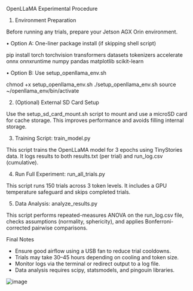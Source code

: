 OpenLLaMA Experimental Procedure
1. Environment Preparation

Before running any trials, prepare your Jetson AGX Orin environment.

•	Option A: One-liner package install (if skipping shell script)

pip install torch torchvision transformers datasets tokenizers accelerate \
            onnx onnxruntime numpy pandas matplotlib scikit-learn

•	Option B: Use setup_openllama_env.sh

chmod +x setup_openllama_env.sh
./setup_openllama_env.sh
source ~/openllama_env/bin/activate

2. (Optional) External SD Card Setup

Use the setup_sd_card_mount.sh script to mount and use a microSD card for cache storage. This improves performance and avoids filling internal storage.

3. Training Script: train_model.py

This script trains the OpenLLaMA model for 3 epochs using TinyStories data. It logs results to both results.txt (per trial) and run_log.csv (cumulative).

4. Run Full Experiment: run_all_trials.py

This script runs 150 trials across 3 token levels. It includes a GPU temperature safeguard and skips completed trials.

5. Data Analysis: analyze_results.py

This script performs repeated-measures ANOVA on the run_log.csv file, checks assumptions (normality, sphericity), and applies Bonferroni-corrected pairwise comparisons.

Final Notes

- Ensure good airflow using a USB fan to reduce trial cooldowns.
- Trials may take 30–45 hours depending on cooling and token size.
- Monitor logs via the terminal or redirect output to a log file.
- Data analysis requires scipy, statsmodels, and pingouin libraries.

![image](https://github.com/user-attachments/assets/71d40e84-2e64-41d9-9344-a7288e6c3770)
